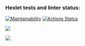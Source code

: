 ### Hexlet tests and linter status:
[![Maintainability](https://api.codeclimate.com/v1/badges/a99a88d28ad37a79dbf6/maintainability)](https://codeclimate.com/github/codeclimate/codeclimate/maintainability)
[![Actions Status](https://github.com/unbulanov/frontend-project-44/workflows/hexlet-check/badge.svg)](https://github.com/unbulanov/frontend-project-44/actions)

<a href="https://asciinema.org/a/WBVEK6v3lWCycnsh00XTCG4EZ" target="_blank"><img src="https://asciinema.org/a/WBVEK6v3lWCycnsh00XTCG4EZ.svg" /></a>

<a href="https://asciinema.org/a/xIB7hZDLFD2JCiZJ5Jr8tvp0a" target="_blank"><img src="https://asciinema.org/a/xIB7hZDLFD2JCiZJ5Jr8tvp0a.svg" /></a>